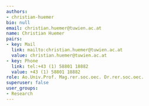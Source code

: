 ```yaml
---
authors:
- christian-huemer
bio: null
email: christian.huemer@tuwien.ac.at
name: Christian Huemer
pairs:
- key: Mail
  link: mailto:christian.huemer@tuwien.ac.at
  value: christian.huemer@tuwien.ac.at
- key: Phone
  link: tel:+43 (1) 58801 18882
  value: +43 (1) 58801 18882
role: Ao.Univ.Prof. Mag.rer.soc.oec. Dr.rer.soc.oec.
superuser: false
user_groups:
- Research
---
```

